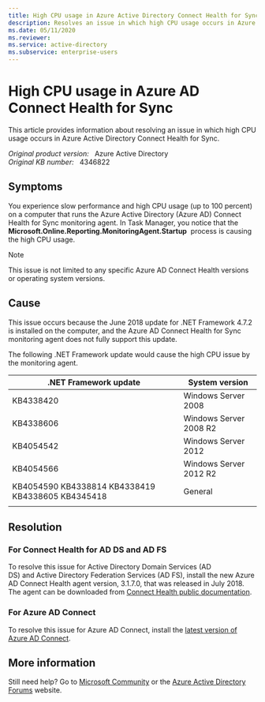 ```yaml
---
title: High CPU usage in Azure Active Directory Connect Health for Sync
description: Resolves an issue in which high CPU usage occurs in Azure Active Directory Connect Health for Sync.
ms.date: 05/11/2020
ms.reviewer: 
ms.service: active-directory
ms.subservice: enterprise-users
---
```

# High CPU usage in Azure AD Connect Health for Sync

This article provides information about resolving an issue in which high CPU usage occurs in Azure Active Directory Connect Health for Sync.

_Original product version:_ &nbsp; Azure Active Directory  
_Original KB number:_ &nbsp; 4346822

## Symptoms

You experience slow performance and high CPU usage (up to 100 percent) on a computer that runs the Azure Active Directory (Azure AD) Connect Health for Sync monitoring agent. In Task Manager, you notice that the **Microsoft.Online.Reporting.MonitoringAgent.Startup**  process is causing the high CPU usage.

> [!NOTE]
> This issue is not limited to any specific Azure AD Connect Health versions or operating system versions.

## Cause

This issue occurs because the June 2018 update for .NET Framework 4.7.2 is installed on the computer, and the Azure AD Connect Health for Sync monitoring agent does not fully support this update.

The following .NET Framework update would cause the high CPU issue by the monitoring agent.

| .NET Framework update| System version|
|---|---|
| KB4338420| Windows Server 2008 |
| KB4338606| Windows Server 2008 R2 |
| KB4054542| Windows Server 2012 |
| KB4054566| Windows Server 2012 R2 |
| KB4054590 KB4338814 KB4338419 KB4338605 KB4345418| General |
|||

## Resolution

### For Connect Health for AD DS and AD FS

To resolve this issue for Active Directory Domain Services (AD DS) and Active Directory Federation Services (AD FS), install the new Azure AD Connect Health agent version, 3.1.7.0, that was released in July 2018. The agent can be downloaded from [Connect Health public documentation](/azure/active-directory/connect-health/active-directory-aadconnect-health-agent-install#download-and-install-the-azure-ad-connect-health-agent).

### For Azure AD Connect

To resolve this issue for Azure AD Connect, install the [latest version of Azure AD Connect](https://go.microsoft.com/fwlink/?LinkId=615771).

## More information

Still need help? Go to [Microsoft Community](https://answers.microsoft.com) or the [Azure Active Directory Forums](https://social.msdn.microsoft.com/Forums) website.
